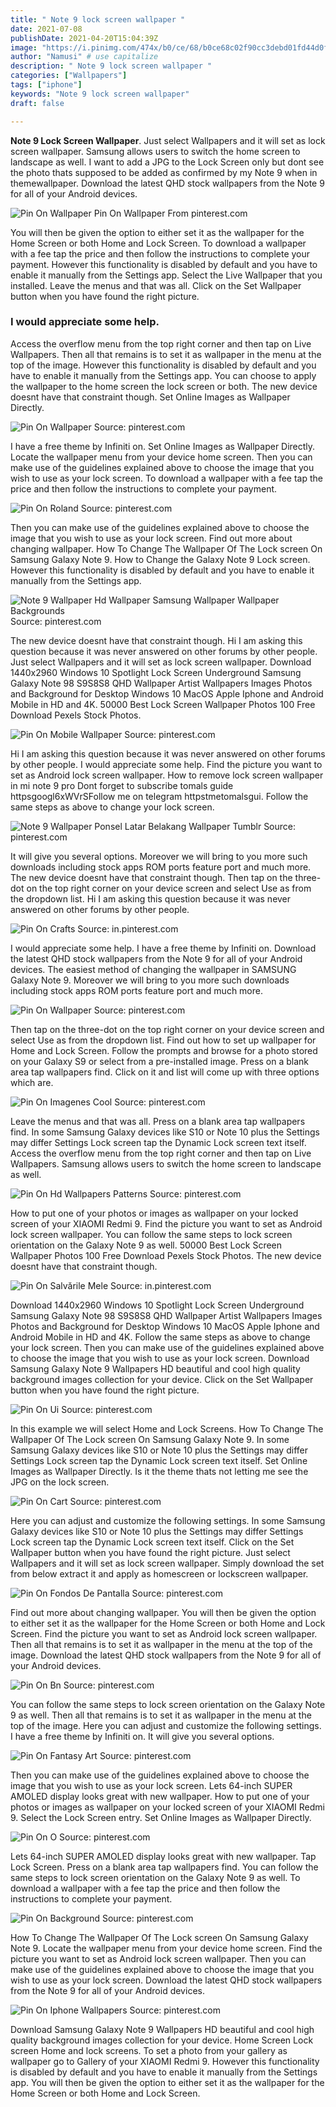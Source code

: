 ```yaml
---
title: " Note 9 lock screen wallpaper "
date: 2021-07-08
publishDate: 2021-04-20T15:04:39Z
image: "https://i.pinimg.com/474x/b0/ce/68/b0ce68c02f90cc3debd01fd44d0f3df4.jpg"
author: "Namusi" # use capitalize
description: " Note 9 lock screen wallpaper "
categories: ["Wallpapers"]
tags: ["iphone"]
keywords: "Note 9 lock screen wallpaper"
draft: false

---
```



**Note 9 Lock Screen Wallpaper**. Just select Wallpapers and it will set as lock screen wallpaper. Samsung allows users to switch the home screen to landscape as well. I want to add a JPG to the Lock Screen only but dont see the photo thats supposed to be added as confirmed by my Note 9 when in themewallpaper. Download the latest QHD stock wallpapers from the Note 9 for all of your Android devices.

![Pin On Wallpaper](https://i.pinimg.com/originals/b1/b6/cf/b1b6cf2cc56b29272634600a016652d5.jpg "Pin On Wallpaper")
Pin On Wallpaper From pinterest.com


You will then be given the option to either set it as the wallpaper for the Home Screen or both Home and Lock Screen. To download a wallpaper with a fee tap the price and then follow the instructions to complete your payment. However this functionality is disabled by default and you have to enable it manually from the Settings app. Select the Live Wallpaper that you installed. Leave the menus and that was all. Click on the Set Wallpaper button when you have found the right picture.

### I would appreciate some help.

Access the overflow menu from the top right corner and then tap on Live Wallpapers. Then all that remains is to set it as wallpaper in the menu at the top of the image. However this functionality is disabled by default and you have to enable it manually from the Settings app. You can choose to apply the wallpaper to the home screen the lock screen or both. The new device doesnt have that constraint though. Set Online Images as Wallpaper Directly.


![Pin On Wallpaper](https://i.pinimg.com/originals/b1/b6/cf/b1b6cf2cc56b29272634600a016652d5.jpg "Pin On Wallpaper")
Source: pinterest.com

I have a free theme by Infiniti on. Set Online Images as Wallpaper Directly. Locate the wallpaper menu from your device home screen. Then you can make use of the guidelines explained above to choose the image that you wish to use as your lock screen. To download a wallpaper with a fee tap the price and then follow the instructions to complete your payment.

![Pin On Roland](https://i.pinimg.com/originals/4b/b4/c6/4bb4c668a0d5740c7070e22267aeff4e.jpg "Pin On Roland")
Source: pinterest.com

Then you can make use of the guidelines explained above to choose the image that you wish to use as your lock screen. Find out more about changing wallpaper. How To Change The Wallpaper Of The Lock screen On Samsung Galaxy Note 9. How to Change the Galaxy Note 9 Lock screen. However this functionality is disabled by default and you have to enable it manually from the Settings app.

![Note 9 Wallpaper Hd Wallpaper Samsung Wallpaper Wallpaper Backgrounds](https://i.pinimg.com/736x/f9/1b/0a/f91b0a97a94044925770cbd7155a2d94.jpg "Note 9 Wallpaper Hd Wallpaper Samsung Wallpaper Wallpaper Backgrounds")
Source: pinterest.com

The new device doesnt have that constraint though. Hi I am asking this question because it was never answered on other forums by other people. Just select Wallpapers and it will set as lock screen wallpaper. Download 1440x2960 Windows 10 Spotlight Lock Screen Underground Samsung Galaxy Note 98 S9S8S8 QHD Wallpaper Artist Wallpapers Images Photos and Background for Desktop Windows 10 MacOS Apple Iphone and Android Mobile in HD and 4K. 50000 Best Lock Screen Wallpaper Photos 100 Free Download Pexels Stock Photos.

![Pin On Mobile Wallpaper](https://i.pinimg.com/originals/53/a7/1c/53a71c78f391daf5f32fdc9a02a7eb40.jpg "Pin On Mobile Wallpaper")
Source: pinterest.com

Hi I am asking this question because it was never answered on other forums by other people. I would appreciate some help. Find the picture you want to set as Android lock screen wallpaper. How to remove lock screen wallpaper in mi note 9 pro Dont forget to subscribe tomals guide httpsgoogl6xWVrSFollow me on telegram httpstmetomalsgui. Follow the same steps as above to change your lock screen.

![Note 9 Wallpaper Ponsel Latar Belakang Wallpaper Tumblr](https://i.pinimg.com/originals/cc/ef/08/ccef0851e744a65027fd9956624f6d97.jpg "Note 9 Wallpaper Ponsel Latar Belakang Wallpaper Tumblr")
Source: pinterest.com

It will give you several options. Moreover we will bring to you more such downloads including stock apps ROM ports feature port and much more. The new device doesnt have that constraint though. Then tap on the three-dot on the top right corner on your device screen and select Use as from the dropdown list. Hi I am asking this question because it was never answered on other forums by other people.

![Pin On Crafts](https://i.pinimg.com/originals/ea/8d/f7/ea8df71ab8eda340a382bec508b54a6a.jpg "Pin On Crafts")
Source: in.pinterest.com

I would appreciate some help. I have a free theme by Infiniti on. Download the latest QHD stock wallpapers from the Note 9 for all of your Android devices. The easiest method of changing the wallpaper in SAMSUNG Galaxy Note 9. Moreover we will bring to you more such downloads including stock apps ROM ports feature port and much more.

![Pin On Wallpaper](https://i.pinimg.com/736x/bb/fc/ea/bbfcea5ce421fa85edfab82772d6ec8a.jpg "Pin On Wallpaper")
Source: pinterest.com

Then tap on the three-dot on the top right corner on your device screen and select Use as from the dropdown list. Find out how to set up wallpaper for Home and Lock Screen. Follow the prompts and browse for a photo stored on your Galaxy S9 or select from a pre-installed image. Press on a blank area tap wallpapers find. Click on it and list will come up with three options which are.

![Pin On Imagenes Cool](https://i.pinimg.com/474x/74/af/1c/74af1c20875ede690565f8fc8f6280f0.jpg "Pin On Imagenes Cool")
Source: pinterest.com

Leave the menus and that was all. Press on a blank area tap wallpapers find. In some Samsung Galaxy devices like S10 or Note 10 plus the Settings may differ Settings Lock screen tap the Dynamic Lock screen text itself. Access the overflow menu from the top right corner and then tap on Live Wallpapers. Samsung allows users to switch the home screen to landscape as well.

![Pin On Hd Wallpapers Patterns](https://i.pinimg.com/originals/09/97/7a/09977ad2e8854865ca8253e2d1d52d3c.jpg "Pin On Hd Wallpapers Patterns")
Source: pinterest.com

How to put one of your photos or images as wallpaper on your locked screen of your XIAOMI Redmi 9. Find the picture you want to set as Android lock screen wallpaper. You can follow the same steps to lock screen orientation on the Galaxy Note 9 as well. 50000 Best Lock Screen Wallpaper Photos 100 Free Download Pexels Stock Photos. The new device doesnt have that constraint though.

![Pin On Salvările Mele](https://i.pinimg.com/originals/18/91/55/1891558c243c393a79d7c847ce6a69a3.jpg "Pin On Salvările Mele")
Source: in.pinterest.com

Download 1440x2960 Windows 10 Spotlight Lock Screen Underground Samsung Galaxy Note 98 S9S8S8 QHD Wallpaper Artist Wallpapers Images Photos and Background for Desktop Windows 10 MacOS Apple Iphone and Android Mobile in HD and 4K. Follow the same steps as above to change your lock screen. Then you can make use of the guidelines explained above to choose the image that you wish to use as your lock screen. Download Samsung Galaxy Note 9 Wallpapers HD beautiful and cool high quality background images collection for your device. Click on the Set Wallpaper button when you have found the right picture.

![Pin On Ui](https://i.pinimg.com/736x/8a/81/5a/8a815a9c7a2005302312ece1fd1a8f1a.jpg "Pin On Ui")
Source: pinterest.com

In this example we will select Home and Lock Screens. How To Change The Wallpaper Of The Lock screen On Samsung Galaxy Note 9. In some Samsung Galaxy devices like S10 or Note 10 plus the Settings may differ Settings Lock screen tap the Dynamic Lock screen text itself. Set Online Images as Wallpaper Directly. Is it the theme thats not letting me see the JPG on the lock screen.

![Pin On Cart](https://i.pinimg.com/originals/31/68/9f/31689f7f63cb8267fb512d7f1baec243.jpg "Pin On Cart")
Source: pinterest.com

Here you can adjust and customize the following settings. In some Samsung Galaxy devices like S10 or Note 10 plus the Settings may differ Settings Lock screen tap the Dynamic Lock screen text itself. Click on the Set Wallpaper button when you have found the right picture. Just select Wallpapers and it will set as lock screen wallpaper. Simply download the set from below extract it and apply as homescreen or lockscreen wallpaper.

![Pin On Fondos De Pantalla](https://i.pinimg.com/736x/e0/02/55/e00255b3650843cb75ec04e5f4705706.jpg "Pin On Fondos De Pantalla")
Source: pinterest.com

Find out more about changing wallpaper. You will then be given the option to either set it as the wallpaper for the Home Screen or both Home and Lock Screen. Find the picture you want to set as Android lock screen wallpaper. Then all that remains is to set it as wallpaper in the menu at the top of the image. Download the latest QHD stock wallpapers from the Note 9 for all of your Android devices.

![Pin On Bn](https://i.pinimg.com/originals/fe/ae/1c/feae1cd4d832cd8358b6269bb0176745.jpg "Pin On Bn")
Source: pinterest.com

You can follow the same steps to lock screen orientation on the Galaxy Note 9 as well. Then all that remains is to set it as wallpaper in the menu at the top of the image. Here you can adjust and customize the following settings. I have a free theme by Infiniti on. It will give you several options.

![Pin On Fantasy Art](https://i.pinimg.com/474x/10/46/87/104687bb9e25966ffab43eb650e55078.jpg "Pin On Fantasy Art")
Source: pinterest.com

Then you can make use of the guidelines explained above to choose the image that you wish to use as your lock screen. Lets 64-inch SUPER AMOLED display looks great with new wallpaper. How to put one of your photos or images as wallpaper on your locked screen of your XIAOMI Redmi 9. Select the Lock Screen entry. Set Online Images as Wallpaper Directly.

![Pin On O](https://i.pinimg.com/736x/59/81/01/5981018f335d13d7240f876ca2b342dc.jpg "Pin On O")
Source: pinterest.com

Lets 64-inch SUPER AMOLED display looks great with new wallpaper. Tap Lock Screen. Press on a blank area tap wallpapers find. You can follow the same steps to lock screen orientation on the Galaxy Note 9 as well. To download a wallpaper with a fee tap the price and then follow the instructions to complete your payment.

![Pin On Background](https://i.pinimg.com/originals/aa/62/4b/aa624ba85ad027c5c292d20d45f1f55d.jpg "Pin On Background")
Source: pinterest.com

How To Change The Wallpaper Of The Lock screen On Samsung Galaxy Note 9. Locate the wallpaper menu from your device home screen. Find the picture you want to set as Android lock screen wallpaper. Then you can make use of the guidelines explained above to choose the image that you wish to use as your lock screen. Download the latest QHD stock wallpapers from the Note 9 for all of your Android devices.

![Pin On Iphone Wallpapers](https://i.pinimg.com/474x/b0/ce/68/b0ce68c02f90cc3debd01fd44d0f3df4.jpg "Pin On Iphone Wallpapers")
Source: pinterest.com

Download Samsung Galaxy Note 9 Wallpapers HD beautiful and cool high quality background images collection for your device. Home Screen Lock screen Home and lock screens. To set a photo from your gallery as wallpaper go to Gallery of your XIAOMI Redmi 9. However this functionality is disabled by default and you have to enable it manually from the Settings app. You will then be given the option to either set it as the wallpaper for the Home Screen or both Home and Lock Screen.

